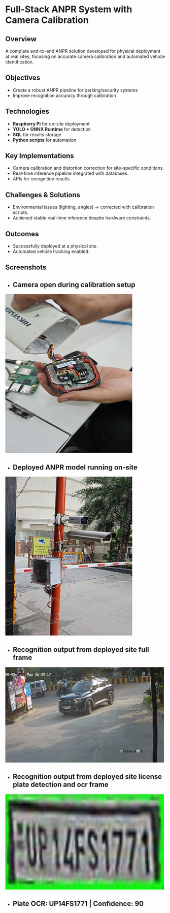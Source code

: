 # Full-Stack ANPR System with Camera Calibration

## Overview
A complete end-to-end ANPR solution developed for physical deployment at real sites, focusing on accurate camera calibration and automated vehicle identification.

## Objectives
- Create a robust ANPR pipeline for parking/security systems  
- Improve recognition accuracy through calibration  

## Technologies
- **Raspberry Pi** for on-site deployment  
- **YOLO + ONNX Runtime** for detection  
- **SQL** for results storage  
- **Python scripts** for automation  

## Key Implementations
- Camera calibration and distortion correction for site-specific conditions.  
- Real-time inference pipeline integrated with databases.  
- APIs for recognition results.  

## Challenges & Solutions
- Environmental issues (lighting, angles) → corrected with calibration scripts.  
- Achieved stable real-time inference despite hardware constraints.  

## Outcomes
- Successfully deployed at a physical site.  
- Automated vehicle tracking enabled.  

<!-- ## Screenshots
- ## Camera open during calibration setup
![Camera open during calibration setup](images/camera_caliberation.jpg)  
- ## Deployed ANPR model running on-site
![Deployed ANPR model running on-site](images/deployed_model.jpg)  
- ## Recognition output from deployed site full frame
![Recognition output from deployed site full frame](images/full_frame.jpg)  
- ## Recognition output from deployed site license plate detection and ocr frame
![Recognition output from deployed site lpd frame](images/lpd_frame.jpg)  
- ## Plate OCR: UP14FS1771 Confidence: 90 -->

## Screenshots  

- ## Camera open during calibration setup  
<img src="images/camera_caliberation.jpg" alt="Camera open during calibration setup" width="400" height="500"/>  

- ## Deployed ANPR model running on-site  
<img src="images/deployed_model.jpg" alt="Deployed ANPR model running on-site" width="400" height="500"/>  

- ## Recognition output from deployed site full frame  
<img src="images/full_frame.jpg" alt="Recognition output from deployed site full frame" width="500" height="300"/>  

- ## Recognition output from deployed site license plate detection and ocr frame  
<img src="images/lpd_frame.jpg" alt="Recognition output from deployed site lpd frame" width="500" height="300"/>  

- ## Plate OCR: UP14FS1771 | Confidence: 90  
